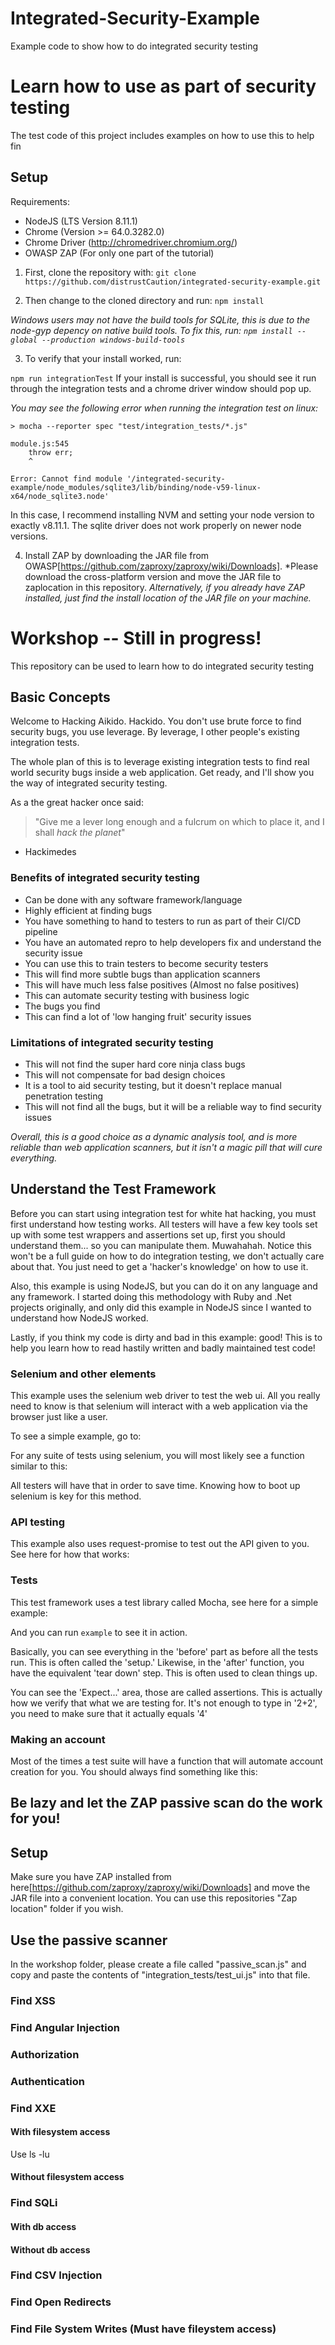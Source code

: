# Integrated-Security-Example
Example code to show how to do integrated security testing

# Learn how to use as part of security testing

The test code of this project includes examples on how to use this to help fin

## Setup 

Requirements: 
* NodeJS (LTS Version 8.11.1) 
* Chrome (Version  >= 64.0.3282.0)
* Chrome Driver (http://chromedriver.chromium.org/)
* OWASP ZAP (For only one part of the tutorial)

1. First, clone the repository with:
```git clone https://github.com/distrustCaution/integrated-security-example.git```

2. Then change to the cloned directory and run:
```npm install```

*Windows users may not have the build tools for SQLite, this is due to the node-gyp depency on native build tools. To fix this, run: `npm install --global --production windows-build-tools`*

3. To verify that your install worked, run:

```npm run integrationTest```
If your install is successful, you should see it run through the integration tests and a chrome driver window should pop up. 

*You may see the following error when running the integration test on linux:*
```
> mocha --reporter spec "test/integration_tests/*.js"

module.js:545
    throw err;
    ^

Error: Cannot find module '/integrated-security-example/node_modules/sqlite3/lib/binding/node-v59-linux-x64/node_sqlite3.node'
```
In this case, I recommend installing NVM and setting your node version to exactly v8.11.1. The sqlite driver does not work properly on newer node versions.

4. Install ZAP by downloading the JAR file from OWASP[https://github.com/zaproxy/zaproxy/wiki/Downloads]. *Please download the cross-platform version and move the JAR file to zaplocation in this repository. *Alternatively, if you already have ZAP installed, just find the install location of the JAR file on your machine.*


# Workshop -- Still in progress!

This repository can be used to learn how to do integrated security testing

## Basic Concepts

Welcome to Hacking Aikido. Hackido. You don't use brute force to find security bugs, you use leverage. 
By leverage, I other people's existing integration tests.

The whole plan of this is to leverage existing integration tests to find real world security bugs inside a web application.
Get ready, and I'll show you the way of integrated security testing. 

As a the great hacker once said:

> "Give me a lever long enough and a fulcrum on which to place it, and I shall *hack the planet*"

- Hackimedes

### Benefits of integrated security testing

* Can be done with any software framework/language
* Highly efficient at finding bugs
* You have something to hand to testers to run as part of their CI/CD pipeline
* You have an automated repro to help developers fix and understand the security issue
* You can use this to train testers to become security testers
* This will find more subtle bugs than application scanners
* This will have much less false positives (Almost no false positives)
* This can automate security testing with business logic
* The bugs you find
* This can find a lot of 'low hanging fruit' security issues

### Limitations of integrated security testing

* This will not find the super hard core ninja class bugs
* This will not compensate for bad design choices
* It is a tool to aid security testing, but it doesn't replace manual penetration testing
* This will not find all the bugs, but it will be a reliable way to find security issues

*Overall, this is a good choice as a dynamic analysis tool, and is more reliable than web application scanners, but it isn't a magic pill that will cure everything.*

## Understand the Test Framework

Before you can start using integration test for white hat hacking, you must first understand how testing works. 
All testers will have a few key tools set up with some test wrappers and assertions set up, first you should understand them... so you can manipulate them. Muwahahah.
Notice this won't be a full guide on how to do integration testing, we don't actually care about that. You just need to get a 'hacker's knowledge' on how to use it. 

Also, this example is using NodeJS, but you can do it on any language and any framework. I started doing this methodology with Ruby and .Net projects originally, and only did this example in NodeJS since I wanted to understand how NodeJS worked.

Lastly, if you think my code is dirty and bad in this example: good! This is to help you learn how to read hastily written and badly maintained test code!

### Selenium and other elements

This example uses the selenium web driver to test the web ui. All you really need to know is that selenium will interact with a web application via the browser just like a user.

To see a simple example, go to: 

For any suite of tests using selenium, you will most likely see a function similar to this:

All testers will have that in order to save time. Knowing how to boot up selenium is key for this method.

### API testing
This example also uses request-promise to test out the API given to you. See here for how that works:

### Tests
This test framework uses a test library called Mocha, see here for a simple example:

And you can run ``` example ``` to see it in action.

Basically, you can see everything in the 'before' part as before all the tests run. This is often called the 'setup.'
Likewise, in the 'after' function, you have the equivalent 'tear down' step. This is often used to clean things up.

You can see the 'Expect...' area, those are called assertions. This is actually how we verify that what we are testing for. It's not enough to type in '2+2', you need to make sure that it actually equals '4'

### Making an account

Most of the times a test suite will have a function that will automate account creation for you. You should always find something like this:

## Be lazy and let the ZAP passive scan do the work for you!

## Setup

Make sure you have ZAP installed from here[https://github.com/zaproxy/zaproxy/wiki/Downloads] and move the JAR file into a convenient location. You can use this repositories "Zap location" folder if you wish. 

## Use the passive scanner

In the workshop folder, please create a file called "passive_scan.js" and copy and paste the contents of "integration_tests/test_ui.js" into that file. 

### Find XSS

### Find Angular Injection

### Authorization

### Authentication

### Find XXE

#### With filesystem access

Use ls -lu

#### Without filesystem access

### Find SQLi

#### With db access

#### Without db access

### Find CSV Injection

### Find Open Redirects

### Find File System Writes (Must have fileystem access)
